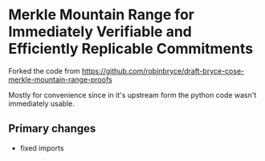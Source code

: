 # Merkle Mountain Range for Immediately Verifiable and Efficiently Replicable Commitments

Forked the code from https://github.com/robinbryce/draft-bryce-cose-merkle-mountain-range-proofs

Mostly for convenience since in it's upstream form the python code wasn't immediately usable.

## Primary changes

* fixed imports
